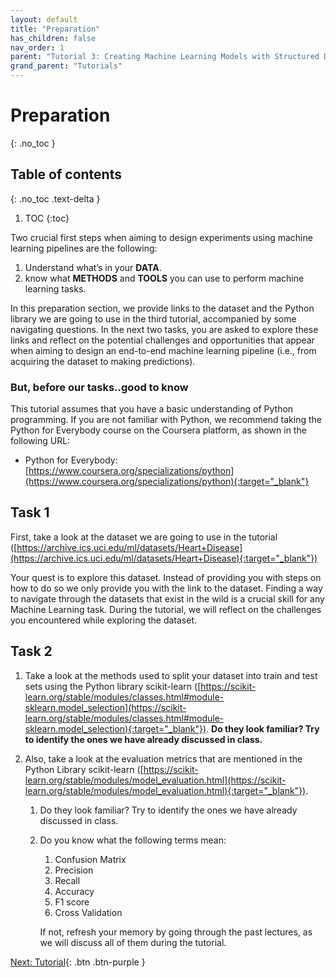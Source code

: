 ```yaml
---
layout: default
title: "Preparation"
has_children: false
nav_order: 1
parent: "Tutorial 3: Creating Machine Learning Models with Structured Data"
grand_parent: "Tutorials"
---
```

# Preparation
{: .no_toc }

## Table of contents
{: .no_toc .text-delta }

1. TOC
{:toc}

Two crucial first steps when aiming to design experiments using machine learning pipelines are the following: 
1. Understand what’s in your **DATA**.
2. know what **METHODS** and **TOOLS** you can use to perform machine learning tasks.

In this preparation section, we provide links to the dataset and the Python library we are going to use in the third tutorial, accompanied by some navigating questions. In the next two tasks, you are asked to explore these links and reflect on the potential challenges and opportunities that appear when aiming to design an end-to-end machine learning pipeline (i.e., from acquiring the dataset to making predictions).  

### But, before our tasks..good to know  
This tutorial assumes that you have a basic understanding of Python programming. If you are not familiar with Python, we recommend taking the Python for Everybody course on the Coursera platform, as shown in the following URL:
- Python for Everybody: [https://www.coursera.org/specializations/python](https://www.coursera.org/specializations/python){:target="_blank"}

## Task 1
First, take a look at the dataset we are going to use in the tutorial ([https://archive.ics.uci.edu/ml/datasets/Heart+Disease](https://archive.ics.uci.edu/ml/datasets/Heart+Disease){:target="_blank"})  

Your quest is to explore this dataset. Instead of providing you with steps on how to do so we only provide you with the link to the dataset. Finding a way to navigate through the datasets that exist in the wild is a crucial skill for any Machine Learning task. During the tutorial, we will  reflect on the challenges you encountered while exploring the dataset. 


## Task 2
1. Take a look at the methods used to split your dataset into train and test sets using the Python library scikit-learn ([https://scikit-learn.org/stable/modules/classes.html#module-sklearn.model_selection](https://scikit-learn.org/stable/modules/classes.html#module-sklearn.model_selection){:target="_blank"}).
**Do they look familiar? Try to identify the ones we have already discussed in class.**  

2. Also, take a look at the evaluation metrics that are mentioned in the Python Library scikit-learn ([https://scikit-learn.org/stable/modules/model_evaluation.html](https://scikit-learn.org/stable/modules/model_evaluation.html){:target="_blank"}). 
    1. Do they look familiar? Try to identify the ones we have already discussed in class. 
    2. Do you know what the following terms mean:
        1. Confusion Matrix
        2. Precision
        3. Recall
        4. Accuracy
        5. F1 score
        6. Cross Validation  

        If not, refresh your memory by going through the past lectures, as we will discuss all of them during the tutorial.


[Next: Tutorial]({{site.baseurl}}/tutorials/structured-data-module/tutorial){: .btn .btn-purple }
